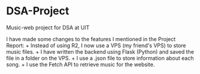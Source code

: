 # DSA-Project
Music-web project for DSA at UIT

I have made some changes to the features I mentioned in the Project Report:
    + Instead of using R2, I now use a VPS (my friend's VPS) to store music files.
    + I have written the backend using Flask (Python) and saved the file in a folder on the VPS.
    + I use a .json file to store information about each song.
    + I use the Fetch API to retrieve music for the website.